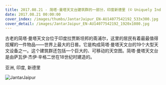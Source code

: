 ```yaml
---
title: 2017.08.21 - 简塔·曼塔天文台建筑群的一部分，印度新德里 (© Uniquely India/Getty Images)
date: 2017.08.21 00:00:00
cover_index: /images/thumbs/JantarJaipur_EN-AU14077542192_533x300.jpg
cover_detail: /images/JantarJaipur_EN-AU14077542192_1920x1080.jpg
---
```


古老的简塔·曼塔天文台位于印度拉贾斯坦邦的斋浦尔，这里的居民有着最最值得炫耀的一件物品——世界上最大的日晷。它是构成简塔·曼塔天文台的19个大型天文设备之一。这个建筑群还包括一个巨大的、可移动的天空图。简塔·曼塔天文台是由萨瓦伊·杰伊·辛格二世在18世纪时建造的。

亚洲, 印度, 新德里

![JantarJaipur](/images/JantarJaipur_EN-AU14077542192_1920x1080.jpg)

